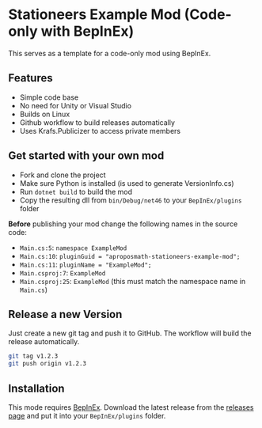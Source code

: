 # Stationeers Example Mod (Code-only with BepInEx)

This serves as a template for a code-only mod using BepInEx.

## Features

- Simple code base
- No need for Unity or Visual Studio
- Builds on Linux
- Github workflow to build releases automatically
- Uses Krafs.Publicizer to access private members

## Get started with your own mod

- Fork and clone the project
- Make sure Python is installed (is used to generate VersionInfo.cs)
- Run `dotnet build` to build the mod
- Copy the resulting dll from `bin/Debug/net46` to your `BepInEx/plugins` folder

**Before** publishing your mod change the following names in the source code:
- `Main.cs:5`: `namespace ExampleMod`
- `Main.cs:10`: `pluginGuid = "aproposmath-stationeers-example-mod";`
- `Main.cs:11`: `pluginName = "ExampleMod";`
- `Main.csproj:7`: `ExampleMod`
- `Main.csproj:25`: `ExampleMod` (this must match the namespace name in `Main.cs`)

## Release a new Version

Just create a new git tag and push it to GitHub. The workflow will build the release automatically.

```bash
git tag v1.2.3
git push origin v1.2.3
```

## Installation

This mode requires [BepInEx](https://github.com/BepInEx/BepInEx).
Download the latest release from the [releases page](https://github.com/aproposmath/stationeers-example-mod/releases) and put it into your `BepInEx/plugins` folder.
